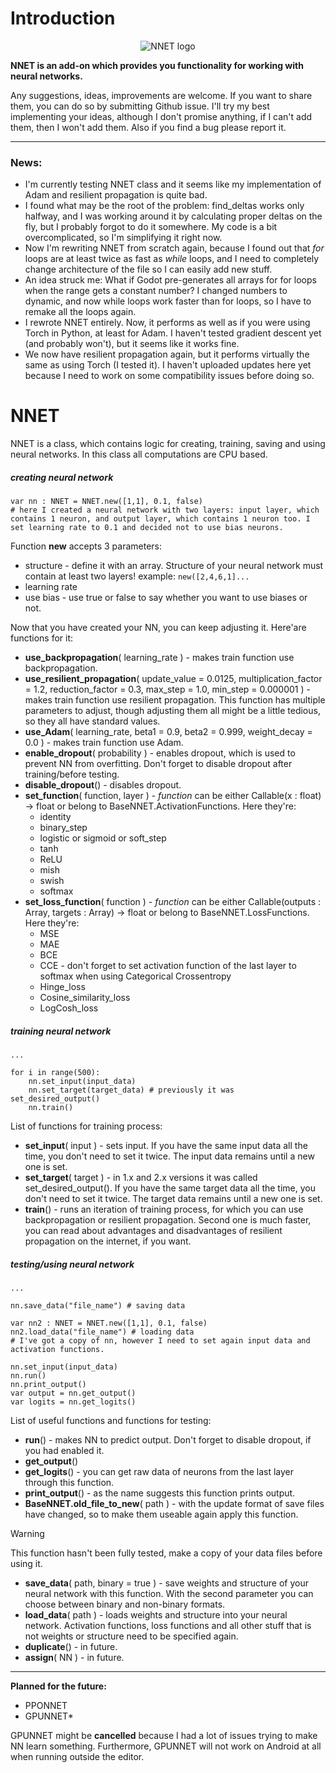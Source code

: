 # Introduction 
<div style="text-align:center; image-rendering: -webkit-optimize-contrast; image-rendering: crisp-edges; image-rendering: pixelated;">
  <img src="https://i.postimg.cc/7689k1gx/NNET-logo.png" alt="NNET logo" />
</div>

**NNET is an add-on which provides you functionality for working with neural networks.**

Any suggestions, ideas, improvements are welcome. If you want to share them, you can do so by submitting Github issue. I'll try my best implementing your ideas, although I don't promise anything, if I can't add them, then I won't add them. Also if you find a bug please report it.

---

### ****News****:
- I'm currently testing NNET class and it seems like my implementation of Adam and resilient propagation is quite bad.
- I found what may be the root of the problem: find_deltas works only halfway, and I was working around it by calculating proper deltas on the fly, but I probably forgot to do it somewhere. My code is a bit overcomplicated, so I'm simplifying it right now.
- Now I'm rewriting NNET from scratch again, because I found out that *for* loops are at least twice as fast as *while* loops, and I need to completely change architecture of the file so I can easily add new stuff.
- An idea struck me: What if Godot pre-generates all arrays for for loops when the range gets a constant number? I changed numbers to dynamic, and now while loops work faster than for loops, so I have to remake all the loops again.
- I rewrote NNET entirely. Now, it performs as well as if you were using Torch in Python, at least for Adam. I haven't tested gradient descent yet (and probably won't), but it seems like it works fine.
- We now have resilient propagation again, but it performs virtually the same as using Torch (I tested it). I haven't uploaded updates here yet because I need to work on some compatibility issues before doing so.

# NNET

NNET is a class, which contains logic for creating, training, saving and using neural networks. In this class all computations are CPU based.

##### creating neural network 
```GDScript
var nn : NNET = NNET.new([1,1], 0.1, false)
# here I created a neural network with two layers: input layer, which contains 1 neuron, and output layer, which contains 1 neuron too. I set learning rate to 0.1 and decided not to use bias neurons.
```

Function **new** accepts 3 parameters:
- structure   -   define it with an array. Structure of your neural network must contain at least two layers! example: `new([2,4,6,1]...`
- learning rate
- use bias   -   use true or false to say whether you want to use biases or not.

Now that you have created your NN, you can keep adjusting it. Here'are functions for it:
- **use_backpropagation**( learning_rate )   -   makes train function use backpropagation.
- **use_resilient_propagation**( update_value = 0.0125, multiplication_factor = 1.2, reduction_factor = 0.3, max_step = 1.0, min_step = 0.000001 )   -   makes train function use resilient propagation. This function has multiple parameters to adjust, though adjusting them all might be a little
tedious, so they all have standard values.
- **use_Adam**( learning_rate, beta1 = 0.9, beta2 = 0.999, weight_decay = 0.0 )   -   makes train function use Adam.
- **enable_dropout**( probability )   -   enables dropout, which is used to prevent NN from overfitting. Don't forget to disable dropout after training/before testing.
- **disable_dropout**() - disables dropout.
- **set_function**( function, layer )   -   *function* can be either Callable(x : float) -> float or belong to BaseNNET.ActivationFunctions. Here they're:
    - identity
	- binary_step
	- logistic or sigmoid or soft_step
	- tanh
	- ReLU
	- mish
	- swish
	- softmax
- **set_loss_function**( function )   -   *function* can be either Callable(outputs : Array, targets : Array) -> float or belong to BaseNNET.LossFunctions. Here they're:
	- MSE
	- MAE
	- BCE
	- CCE   -   don't forget to set activation function of the last layer to softmax when using Categorical Crossentropy
	- Hinge_loss
	- Cosine_similarity_loss
	- LogCosh_loss 

##### training neural network
```GDScript
...

for i in range(500):
    nn.set_input(input_data)
    nn.set_target(target_data) # previously it was set_desired_output()
    nn.train()
```

List of functions for training process:
- **set_input**( input )   -   sets input. If you have the same input data all the time, you don't need to set it twice. The input data remains until a new one is set.
- **set_target**( target )   -   in 1.x and 2.x versions it was called set_desired_output(). If you have the same target data all the time, you don't need to set it twice. The target data remains until a new one is set.
- **train**()   -   runs an iteration of training process, for which you can use backpropagation or resilient propagation. Second one is much faster, you can read about advantages and disadvantages of resilient propagation on the internet, if you want.

##### testing/using neural network
```GDScript
...

nn.save_data("file_name") # saving data

var nn2 : NNET = NNET.new([1,1], 0.1, false)
nn2.load_data("file_name") # loading data
# I've got a copy of nn, however I need to set again input data and activation functions.

nn.set_input(input_data)
nn.run()
nn.print_output()
var output = nn.get_output()
var logits = nn.get_logits()
```
List of useful functions and functions for testing:
- **run**()   -   makes NN to predict output. Don't forget to disable dropout, if you had enabled it.
- **get_output**()
- **get_logits**()   -   you can get raw data of neurons from the last layer through this function.
- **print_output**()   -   as the name suggests this function prints output.
- **BaseNNET.old_file_to_new**( path )   -   with the update format of save files have changed, so to make them useable again apply this function.
> [!WARNING]
> This function hasn't been fully tested, make a copy of your data files before using it.
- **save_data**( path, binary = true )   -   save weights and structure of your neural network with this function. With the second parameter you can choose between binary and non-binary formats.
- **load_data**( path )   -   loads weights and structure into your neural network. Activation functions, loss functions and all other stuff that is not weights or structure need to be specified again.
- **duplicate**()   -   in future.
- **assign**( NN )   -   in future.

---

**Planned for the future:**
- PPONNET
- GPUNNET*

GPUNNET might be **cancelled** because I had a lot of issues trying to make NN learn something. Furthermore, GPUNNET will not work on Android at all when running outside the editor. 

